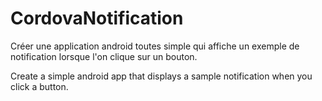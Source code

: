 # CordovaNotification
Créer une application android toutes simple qui affiche un exemple de notification lorsque l'on clique sur un bouton.

Create a simple android app that displays a sample notification when you click a button.
